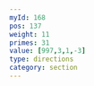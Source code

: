 ```yaml
---
myId: 168
pos: 137
weight: 11
primes: 31
value: [997,3,1,-3]
type: directions
category: section
---
```

